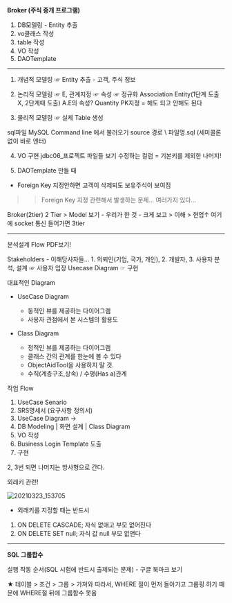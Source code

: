 **Broker (주식 중개 프로그램)**
1. DB모델링 - Entity 추출
2. vo클래스 작성
3. table 작성
4. VO 작성
5. DAOTemplate

----------------------------------------------------------------------------------------------------------
1. 개념적 모델링 ☞ Entity 추출 - 고객, 주식 정보
2. 논리적 모델링
   ☞ E, 관계지정
   ☞ 속성 ☞ 정규화
   Association Entity(1단계 도출X, 2단계때 도출)
   A.E의 속성? Quantity
   PK지정 = 해도 되고 안해도 된다

3. 물리적 모델링
  ☞ 실제 Table 생성
 
sql파일 MySQL Command line 에서 불러오기
source 경로 \ 파일명.sql (세미콜론 없이 바로 엔터)

4. VO 구현 jdbc06_프로젝트 파일들 보기
수정하는 컬럼 = 기본키를 제외한 나머지!

5. DAOTemplate 만들 때
  - Foreign Key 지정안하면 고객이 삭제되도 보유주식이 보여짐
  >> Foreign Key 지정 관련해서 발생하는 문제... 여러가지 있다...
  
Broker(2tier)
2 Tier > Model 보기 - 우리가 한 것 - 크게 보고 > 이해 > 현업↑
여기에 socket 통신 들어가면 3tier

----------------------------------------------------------------------------------------------------------
분석설계 Flow PDF보기!

Stakeholders - 이해당사자들... 1. 의뢰인(기업, 국가, 개인), 2. 개발자, 3. 사용자
분석, 설계 ☞ 사용자 입장 Usecase Diagram ☞ 구현

대표적인 Diagram

- UseCase Diagram
  - 동적인 뷰를 제공하는 다이어그램
  - 사용자 관점에서 본 시스템의 활용도

- Class Diagram
  - 정적인 뷰를 제공하는 다이어그램
  - 클래스 간의 관계를 한눈에 볼 수 있다
  - ObjectAidTool을 사용하지 말 것.
  - 수직(계층구조,상속) / 수평(Has a)관계

작업 Flow

1. UseCase Senario
2. SRS명세서 (요구사항 정의서)
3. UseCase Diagram
→
4. DB Modeling | 화면 설계 | Class Diagram
5. VO 작성
6. Business Login Template 도출
7. 구현

2, 3번 되면 나머지는 방사형으로 간다.

외래키 관련!

![20210323_153705](https://user-images.githubusercontent.com/78403443/112112202-930a2d00-8bf8-11eb-8598-fb62e1b8e21d.png)

- 외래키를 지정할 때는 반드시
1. ON DELETE CASCADE; 자식 없애고 부모 없어진다
2. ON DELETE SET null; 자식 값 null 부모 없앤다

----------------------------------------------------------------------------------------------------------------------------------
**SQL 그룹합수**

실행 작동 순서(SQL 시험에 반드시 출제되는 문제) - 구글 북마크 보기

★ 테이블 > 조건 > 그룹 > 가져와
따라서, WHERE 절이 먼저 돌아가고 그룹핑 하기 때문에 WHERE절 뒤에 그룹함수 못옴
